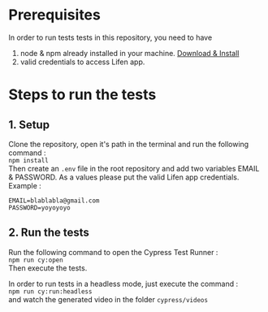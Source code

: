 # Prerequisites

In order to run tests tests in this repository, you need to have 
1. node & npm already installed in your machine. [Download & Install](https://nodejs.org/en/)
2. valid credentials to access Lifen app.

# Steps to run the tests 

## 1. Setup 

Clone the repository, open it's path in the terminal and run the following command :  
`npm install`  
Then create an `.env` file in the root repository and add two variables EMAIL & PASSWORD. As a values please put the valid Lifen app credentials. Example : 
```
EMAIL=blablabla@gmail.com
PASSWORD=yoyoyoyo
```

## 2. Run the tests

Run the following command to open the Cypress Test Runner :  
`npm run cy:open`  
Then execute the tests. 

In order to run tests in a headless mode, just execute the command :  
`npm run cy:run:headless`  
and watch the generated video in the folder `cypress/videos`
